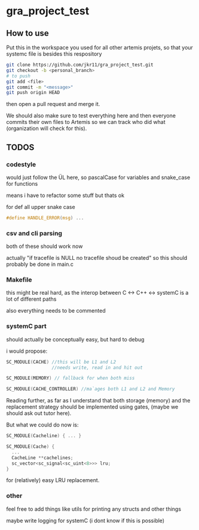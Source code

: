 # gra_project_test

## How to use
Put this in the workspace you used for all other artemis projets, so that your systemc file is besides this respository
```bash
git clone https://github.com/jkr11/gra_project_test.git
git checkout -b <personal_branch>
# to push
git add <file>
git commit -m "<message>"
git push origin HEAD
```
then open a pull request and merge it.

We should also make sure to test everything here and then everyone commits their own files to Artemis so we can track who did what (organization will check for this).

## TODOS

### codestyle

would just follow the ÜL here, so pascalCase for variables and snake_case for functions 

means i have to refactor some stuff but thats ok

for def all upper snake case 
```C
#define HANDLE_ERROR(msg) ...
```

### csv and cli parsing

both of these should work now

actually "if tracefile is NULL no tracefile shoud be created" so this should probably be done in main.c

### Makefile

this might be real hard, as the interop between C <-> C++ <-> systemC is a lot of different paths

also everything needs to be commented

### systemC part

should actually be conceptually easy, but hard to debug

i would propose: 

```C++
SC_MODULE(CACHE) //this will be L1 and L2
                 //needs write, read in and hit out

SC_MODULE(MEMORY) // fallback for when both miss

SC_MODULE(CACHE_CONTROLLER) //ma`ages both L1 and L2 and Memory
```
Reading further, as far as I understand that both storage (memory) and the replacement strategy should be implemented using gates, (maybe we should ask out tutor here).

But what we could do now is:

```C++
SC_MODULE(Cacheline) { ... }

SC_MODULE(Cache) {
  ...
  CacheLine **cachelines;
  sc_vector<sc_signal<sc_uint<8>>> lru;
}
```
for (relatively) easy LRU replacement.
 
### other

feel free to add things like utils for printing any structs and other things

maybe write logging for systemC (i dont know if this is possible)